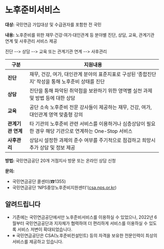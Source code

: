 # 노후준비서비스

**대상:** 국민연금 가입대상 및 수급권자를 포함한 전 국민 

**내용:** 노후준비를 위한 재무·건강·여가·대인관계 등 분야별 진단, 상담, 교육, 관계기관 연계 및 사후관리 서비스 제공


진단 --> 상담 --> 교육 또는 관계기관 연계 --> 사후관리

| 구분         | 지원내용 |
|--------------|----------|
| **진단**     | 재무, 건강, 여가, 대인관계 분야의 표준지표로 구성된 ‘종합진단지’ 작성을 통해 노후준비 상태를 진단 |
| **상담**     | 진단을 통해 파악된 취약점을 보완하기 위한 영역별 실천 과제 및 방법 등에 대한 상담 |
| **교육**     | 공단 소속 노후준비 전문 강사들이 제공하는 재무, 건강, 여가, 대인관계 영역 맞춤형 강의 |
| **관계기관 연계** | 타 기관의 노후준비 관련 서비스를 이용하거나 심층상담이 필요한 경우 해당 기관으로 연계하는 One-Stop 서비스 |
| **사후관리** | 상담시 설정한 과제의 준수 여부를 주기적으로 점검하고 희망시 추가 상담 및 정보 제공 |

**방법:** 국민연금공단 20개 거점지사 방문 또는 온라인 상담 신청

**문의:**
- 국민연금공단 콜센터(☎1355)
- 국민연금공단 ‘NPS중앙노후준비지원센터’([csa.nps.or.kr](http://csa.nps.or.kr))

## 알려드립니다

- 기존에는 국민연금공단에서만 노후준비서비스를 이용하실 수 있었으나, 2022년 6월부터 국민연금공단과 지자체가 협력하여 더 편리하게 서비스를 이용하실 수 있도록 서비스 저변이 확대되었습니다.
- ※ 국민연금공단은 CSA(노후준비컨설턴트) 등의 자격을 보유한 전문인력이 최상의 서비스를 제공하고 있습니다.

